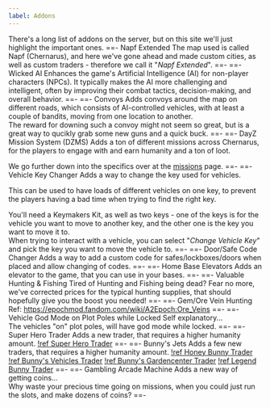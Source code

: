 ```yaml
---
label: Addons
---
```

There's a long list of addons on the server, but on this site we'll just highlight the important ones.
==- Napf Extended
The map used is called Napf (Chernarus), and here we've gone ahead and made custom cities, as well as custom traders - therefore we call it "*Napf Extended*".
==-
==- Wicked AI
Enhances the game's Artificial Intelligence (AI) for non-player characters (NPCs). It typically makes the AI more challenging and intelligent, often by improving their combat tactics, decision-making, and overall behavior.
==-
==- Convoys
Adds convoys around the map on different roads, which consists of AI-controlled vehicles, with at least a couple of bandits, moving from one location to another.   
The reward for downing such a convoy might not seem so great, but is a great way to qucikly grab some new guns and a quick buck.
==-
==- DayZ Mission System (DZMS)
Adds a ton of different missions across Chernarus, for the players to engage with and earn humanity and a ton of loot.

We go further down into the specifics over at the [missions](/missions) page.
==-
==- Vehicle Key Changer
Adds a way to change the key used for vehicles.   

This can be used to have loads of different vehicles on one key, to prevent the players having a bad time when trying to find the right key.   

You'll need a Keymakers Kit, as well as two keys - one of the keys is for the vehicle you want to move to another key, and the other one is the key you want to move it to.   
When trying to interact with a vehicle, you can select "*Change Vehicle Key*" and pick the key you want to move the vehicle to.
==-
==- Door/Safe Code Changer
Adds a way to add a custom code for safes/lockboxes/doors when placed and allow changing of codes.
==-
==- Home Base Elevators
Adds an elevator to the game, that you can use in your bases.
==-
==- Valuable Hunting & Fishing
Tired of Hunting and Fishing being dead? Fear no more, we've corrected prices for the typical hunting supplies, that should hopefully give you the boost you needed!
==-
==- Gem/Ore Vein Hunting
Ref: https://epochmod.fandom.com/wiki/A2Epoch:Ore_Veins
==-
==- Vehicle God Mode on Plot Poles while Locked
Self explanatory...   
The vehicles "on" plot poles, will have god mode while locked.
==-
==- Super Hero Trader
Adds a new trader, that requires a higher humanity amount.
[!ref Super Hero Trader](/traders/super-hero.md)
==-
==- Bunny's Jets
Adds a few new traders, that requires a higher humanity amount.
[!ref Honey Bunny Trader](/traders/honey-bunny.md)
[!ref Bunny's Vehicles Trader](/traders/bunnys-vehicles.md)
[!ref Bunny's Gardencenter Trader](/traders/bunnys-gardencenter.md)
[!ref Legend Bunny Trader](/traders/legend-bunny.md)
==-
==- Gambling Arcade Machine
Adds a new way of getting coins...   
Why waste your precious time going on missions, when you could just run the slots, and make dozens of coins?
==-